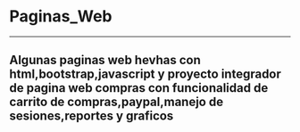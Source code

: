 # Paginas_Web
--------------------------------------------------------------------------------------------------------------------------------------------------------------
Algunas paginas web hevhas con html,bootstrap,javascript y proyecto integrador de pagina web compras con funcionalidad de carrito de compras,paypal,manejo de sesiones,reportes y  graficos
--------------------------------------------------------------------------------------------------------------------------------------------------------------

